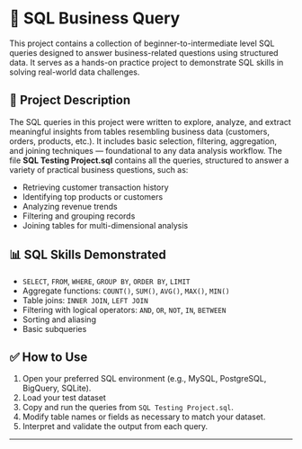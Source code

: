 # 🧠 SQL Business Query 
This project contains a collection of beginner-to-intermediate level SQL queries designed to answer business-related questions using structured data. It serves as a hands-on practice project to demonstrate SQL skills in solving real-world data challenges.

## 📁 Project Description
The SQL queries in this project were written to explore, analyze, and extract meaningful insights from tables resembling business data (customers, orders, products, etc.). It includes basic selection, filtering, aggregation, and joining techniques — foundational to any data analysis workflow.
The file **SQL Testing Project.sql** contains all the queries, structured to answer a variety of practical business questions, such as:
- Retrieving customer transaction history  
- Identifying top products or customers  
- Analyzing revenue trends  
- Filtering and grouping records  
- Joining tables for multi-dimensional analysis  

## 📊 SQL Skills Demonstrated
- `SELECT`, `FROM`, `WHERE`, `GROUP BY`, `ORDER BY`, `LIMIT`
- Aggregate functions: `COUNT()`, `SUM()`, `AVG()`, `MAX()`, `MIN()`
- Table joins: `INNER JOIN`, `LEFT JOIN`
- Filtering with logical operators: `AND`, `OR`, `NOT`, `IN`, `BETWEEN`
- Sorting and aliasing
- Basic subqueries

## ✅ How to Use
1. Open your preferred SQL environment (e.g., MySQL, PostgreSQL, BigQuery, SQLite).
2. Load your test dataset 
3. Copy and run the queries from `SQL Testing Project.sql`.
4. Modify table names or fields as necessary to match your dataset.
5. Interpret and validate the output from each query.

---
